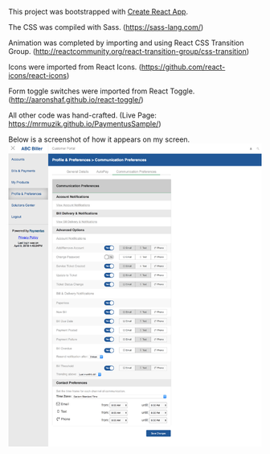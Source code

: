 This project was bootstrapped with [Create React App](https://github.com/facebookincubator/create-react-app).

The CSS was compiled with Sass.
(https://sass-lang.com/)

Animation was completed by importing and using React CSS Transition Group.
(http://reactcommunity.org/react-transition-group/css-transition)

Icons were imported from React Icons.
(https://github.com/react-icons/react-icons)

Form toggle switches were imported from React Toggle.
(http://aaronshaf.github.io/react-toggle/)

All other code was hand-crafted. (Live Page: https://mrmuzik.github.io/PaymentusSample/)

Below is a screenshot of how it appears on my screen.
![alt text](/public/screenshot.png "screenshot of page")
